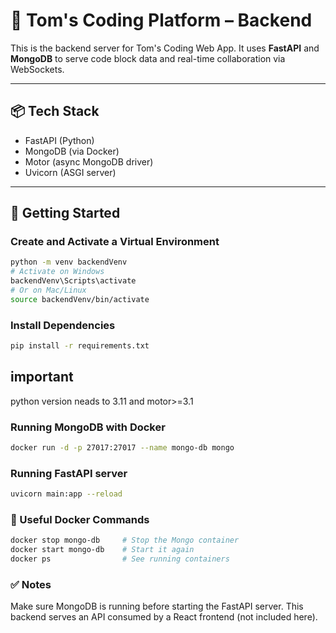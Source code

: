 # 🧠 Tom's Coding Platform – Backend

This is the backend server for Tom's Coding Web App. It uses **FastAPI** and **MongoDB** to serve code block data and real-time collaboration via WebSockets.

---

## 📦 Tech Stack

- FastAPI (Python)
- MongoDB (via Docker)
- Motor (async MongoDB driver)
- Uvicorn (ASGI server)

---

## 🚀 Getting Started

###  Create and Activate a Virtual Environment
```bash
python -m venv backendVenv
# Activate on Windows
backendVenv\Scripts\activate
# Or on Mac/Linux
source backendVenv/bin/activate
```

### Install Dependencies
```bash
pip install -r requirements.txt
```
## important
python version neads to 3.11 and motor>=3.1


### Running MongoDB with Docker
```bash
docker run -d -p 27017:27017 --name mongo-db mongo
```

### Running FastAPI server
```bash
uvicorn main:app --reload
```

### 🛑 Useful Docker Commands
```bash
docker stop mongo-db     # Stop the Mongo container
docker start mongo-db    # Start it again
docker ps                # See running containers
```

### ✅ Notes
Make sure MongoDB is running before starting the FastAPI server.
This backend serves an API consumed by a React frontend (not included here).